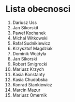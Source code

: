 # Lista obecnosci
1. Dariusz Uss
2. Jan Sikorskit
3. Paweł Kochanek
4. Michal Witkowski
5. Rafał Sudnikiewicz
6. Krzysztof Magdziak
7. Dominik Wojdyła
8. Jan Sikorski
9. Robert Smigrocki
10. Mariusz Krzych
11. Kasia Konstanty
12. Kasia Chudobska
13. Konrad Stankiewicz
14. Marcin Mazur
15. Mariusz Omernik

